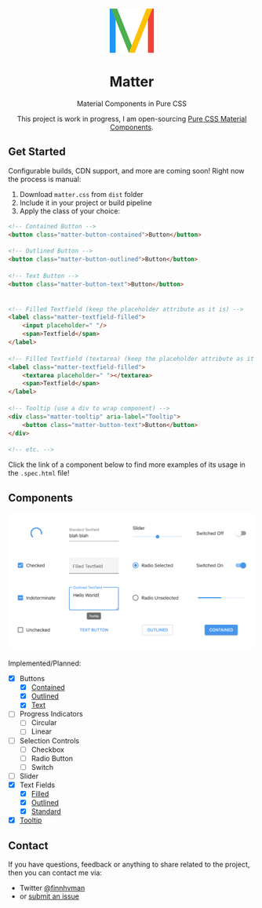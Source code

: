<p align="center">
  <img src="./docs/m.svg" alt="Matter M logo" width="90" height="90">
</p>

<h1 align="center">Matter</h1>

<p align="center">Material Components in Pure CSS</p>

<p align="center">This project is work in progress, I am open-sourcing <a href="https://codepen.io/finnhvman/full/zMKagM">Pure CSS Material Components</a>.</p>

## Get Started

Configurable builds, CDN support, and more are coming soon! Right now the process is manual:

1. Download `matter.css` from `dist` folder
2. Include it in your project or build pipeline
3. Apply the class of your choice:
```html
<!-- Contained Button -->
<button class="matter-button-contained">Button</button>

<!-- Outlined Button -->
<button class="matter-button-outlined">Button</button>

<!-- Text Button -->
<button class="matter-button-text">Button</button>


<!-- Filled Textfield (keep the placeholder attribute as it is) -->
<label class="matter-textfield-filled">
    <input placeholder=" "/>
    <span>Textfield</span>
</label>

<!-- Filled Textfield (textarea) (keep the placeholder attribute as it is) -->
<label class="matter-textfield-filled">
    <textarea placeholder=" "></textarea>
    <span>Textfield</span>
</label>

<!-- Tooltip (use a div to wrap component) -->
<div class="matter-tooltip" aria-label="Tooltip">
    <button class="matter-button-text">Button</button>
</div>

<!-- etc. -->
```

Click the link of a component below to find more examples of its usage in the `.spec.html` file!

## Components

![13 Matter Components](./docs/hero.png)

Implemented/Planned:
- [x] Buttons
  - [x] [Contained](./src/components/buttons/contained)
  - [x] [Outlined](./src/components/buttons/outlined)
  - [x] [Text](./src/components/buttons/text)
- [ ] Progress Indicators
  - [ ] Circular
  - [ ] Linear
- [ ] Selection Controls
  - [ ] Checkbox
  - [ ] Radio Button
  - [ ] Switch
- [ ] Slider
- [x] Text Fields
  - [x] [Filled](./src/components/textfields/filled)
  - [x] [Outlined](./src/components/textfields/outliined)
  - [x] [Standard](./src/components/textfields/standard)
- [x] [Tooltip](./src/components/tooltips)

## Contact

If you have questions, feedback or anything to share related to the project, then you can contact me via:
- Twitter [@finnhvman](https://twitter.com/finnhvman)
- or [submit an issue](https://github.com/finnhvman/matter/issues)
